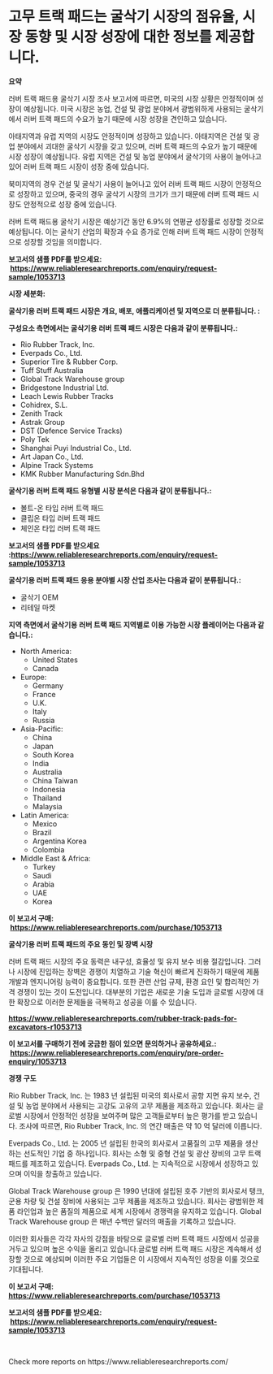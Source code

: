 <p><h1>고무 트랙 패드는 굴삭기 시장의 점유율, 시장 동향 및 시장 성장에 대한 정보를 제공합니다.</h1></p><p><strong>요약</strong></p>
<p><p>러버 트랙 패드용 굴삭기 시장 조사 보고서에 따르면, 미국의 시장 상황은 안정적이며 성장이 예상됩니다. 미국 시장은 농업, 건설 및 광업 분야에서 광범위하게 사용되는 굴삭기에서 러버 트랙 패드의 수요가 높기 때문에 시장 성장을 견인하고 있습니다.</p><p>아태지역과 유럽 지역의 시장도 안정적이며 성장하고 있습니다. 아태지역은 건설 및 광업 분야에서 괴대한 굴삭기 시장을 갖고 있으며, 러버 트랙 패드의 수요가 높기 때문에 시장 성장이 예상됩니다. 유럽 지역은 건설 및 농업 분야에서 굴삭기의 사용이 늘어나고 있어 러버 트랙 패드 시장이 성장 중에 있습니다.</p><p>북미지역의 경우 건설 및 굴삭기 사용이 늘어나고 있어 러버 트랙 패드 시장이 안정적으로 성장하고 있으며, 중국의 경우 굴삭기 시장의 크기가 크기 때문에 러버 트랙 패드 시장도 안정적으로 성장 중에 있습니다.</p><p>러버 트랙 패드용 굴삭기 시장은 예상기간 동안 6.9%의 연평균 성장률로 성장할 것으로 예상됩니다. 이는 굴삭기 산업의 확장과 수요 증가로 인해 러버 트랙 패드 시장이 안정적으로 성장할 것임을 의미합니다.</p></p>
<p><strong>보고서의 샘플 PDF를 받으세요: &nbsp;<a href="https://www.reliableresearchreports.com/enquiry/request-sample/1053713">https://www.reliableresearchreports.com/enquiry/request-sample/1053713</a></strong></p>
<p><strong>시장 세분화:</strong></p>
<p><strong> 굴삭기용 러버 트랙 패드 시장은 개요, 배포, 애플리케이션 및 지역으로 더 분류됩니다. :</strong></p>
<p><strong>구성요소 측면에서는 굴삭기용 러버 트랙 패드 시장은 다음과 같이 분류됩니다.:</strong></p>
<p><ul><li>Rio Rubber Track, Inc.</li><li>Everpads Co., Ltd.</li><li>Superior Tire & Rubber Corp.</li><li>Tuff Stuff Australia</li><li>Global Track Warehouse group</li><li>Bridgestone Industrial Ltd.</li><li>Leach Lewis Rubber Tracks</li><li>Cohidrex, S.L.</li><li>Zenith Track</li><li>Astrak Group</li><li>DST (Defence Service Tracks)</li><li>Poly Tek</li><li>Shanghai Puyi Industrial Co., Ltd.</li><li>Art Japan Co., Ltd.</li><li>Alpine Track Systems</li><li>KMK Rubber Manufacturing Sdn.Bhd</li></ul></p>
<p><strong> 굴삭기용 러버 트랙 패드 유형별 시장 분석은 다음과 같이 분류됩니다.:</strong></p>
<p><ul><li>볼트-온 타입 러버 트랙 패드</li><li>클립온 타입 러버 트랙 패드</li><li>체인온 타입 러버 트랙 패드</li></ul></p>
<p><strong>보고서의 샘플 PDF를 받으세요 :<a href="https://www.reliableresearchreports.com/enquiry/request-sample/1053713">https://www.reliableresearchreports.com/enquiry/request-sample/1053713</a></strong></p>
<p><strong> 굴삭기용 러버 트랙 패드 응용 분야별 시장 산업 조사는 다음과 같이 분류됩니다.:</strong></p>
<p><ul><li>굴삭기 OEM</li><li>리테일 마켓</li></ul></p>
<p><strong>지역 측면에서 굴삭기용 러버 트랙 패드 지역별로 이용 가능한 시장 플레이어는 다음과 같습니다.:</strong></p>
<p><ul>
    <li>
        North America:
        <ul>
            <li>United States</li>
            <li>Canada</li>
        </ul>
    </li>
    <li>
        Europe:
        <ul>
            <li>Germany</li>
            <li>France</li>
            <li>U.K.</li>
            <li>Italy</li>
            <li>Russia</li>
        </ul>
    </li>
    <li>
        Asia-Pacific:
        <ul>
            <li>China</li>
            <li>Japan</li>
            <li>South Korea</li>
            <li>India</li>
            <li>Australia</li>
            <li>China Taiwan</li>
            <li>Indonesia</li>
            <li>Thailand</li>
            <li>Malaysia</li>
        </ul>
    </li>
    <li>
        Latin America:
        <ul>
            <li>Mexico</li>
            <li>Brazil</li>
            <li>Argentina Korea</li>
            <li>Colombia</li>
        </ul>
    </li>
    <li>
        Middle East & Africa:
        <ul>
            <li>Turkey</li>
            <li>Saudi</li>
            <li>Arabia</li>
            <li>UAE</li>
            <li>Korea</li>
        </ul>
    </li>
    </ul></p>
<p><strong>이 보고서 구매: &nbsp;<a href="https://www.reliableresearchreports.com/purchase/1053713">https://www.reliableresearchreports.com/purchase/1053713</a></strong></p>
<p><strong>굴삭기용 러버 트랙 패드의 주요 동인 및 장벽 시장</strong></p>
<p><p>러버 트랙 패드 시장의 주요 동력은 내구성, 효율성 및 유지 보수 비용 절감입니다. 그러나 시장에 진입하는 장벽은 경쟁이 치열하고 기술 혁신이 빠르게 진화하기 때문에 제품 개발과 엔지니어링 능력이 중요합니다. 또한 관련 산업 규제, 환경 요인 및 합리적인 가격 경쟁이 있는 것이 도전입니다. 대부분의 기업은 새로운 기술 도입과 글로벌 시장에 대한 확장으로 이러한 문제들을 극복하고 성공을 이룰 수 있습니다.</p></p>
<p><strong><a href="https://www.reliableresearchreports.com/rubber-track-pads-for-excavators-r1053713">https://www.reliableresearchreports.com/rubber-track-pads-for-excavators-r1053713</a></strong></p>
<p><strong>이 보고서를 구매하기 전에 궁금한 점이 있으면 문의하거나 공유하세요.: &nbsp;<a href="https://www.reliableresearchreports.com/enquiry/pre-order-enquiry/1053713">https://www.reliableresearchreports.com/enquiry/pre-order-enquiry/1053713</a></strong></p>
<p><strong>경쟁 구도</strong></p>
<p><p>Rio Rubber Track, Inc. 는 1983 년 설립된 미국의 회사로서 공항 지면 유지 보수, 건설 및 농업 분야에서 사용되는 고강도 고유의 고무 제품을 제조하고 있습니다. 회사는 글로벌 시장에서 안정적인 성장을 보여주며 많은 고객들로부터 높은 평가를 받고 있습니다. 조사에 따르면, Rio Rubber Track, Inc. 의 연간 매출은 약 10 억 달러에 이릅니다.</p><p>Everpads Co., Ltd. 는 2005 년 설립된 한국의 회사로서 고품질의 고무 제품을 생산하는 선도적인 기업 중 하나입니다. 회사는 소형 및 중형 건설 및 광산 장비의 고무 트랙 패드를 제조하고 있습니다. Everpads Co., Ltd. 는 지속적으로 시장에서 성장하고 있으며 이익을 창출하고 있습니다.</p><p>Global Track Warehouse group 은 1990 년대에 설립된 호주 기반의 회사로서 탱크, 군용 차량 및 건설 장비에 사용되는 고무 제품을 제조하고 있습니다. 회사는 광범위한 제품 라인업과 높은 품질의 제품으로 세계 시장에서 경쟁력을 유지하고 있습니다. Global Track Warehouse group 은 매년 수백만 달러의 매출을 기록하고 있습니다.</p><p>이러한 회사들은 각각 자사의 강점을 바탕으로 글로벌 러버 트랙 패드 시장에서 성공을 거두고 있으며 높은 수익을 올리고 있습니다.글로벌 러버 트랙 패드 시장은 계속해서 성장할 것으로 예상되며 이러한 주요 기업들은 이 시장에서 지속적인 성장을 이룰 것으로 기대됩니다.</p></p>
<p><strong>이 보고서 구매: &nbsp; <a href="https://www.reliableresearchreports.com/purchase/1053713">https://www.reliableresearchreports.com/purchase/1053713</a></strong></p>
<p><strong>보고서의 샘플 PDF를 받으세요: &nbsp;<a href="https://www.reliableresearchreports.com/enquiry/request-sample/1053713">https://www.reliableresearchreports.com/enquiry/request-sample/1053713</a></strong><strong></strong></p>
<p>&nbsp;</p>
<p>Check more reports on https://www.reliableresearchreports.com/</p>